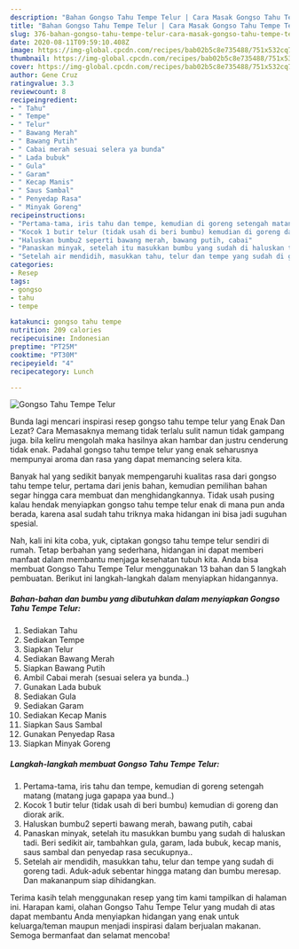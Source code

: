 ```yaml
---
description: "Bahan Gongso Tahu Tempe Telur | Cara Masak Gongso Tahu Tempe Telur Yang Sedap"
title: "Bahan Gongso Tahu Tempe Telur | Cara Masak Gongso Tahu Tempe Telur Yang Sedap"
slug: 376-bahan-gongso-tahu-tempe-telur-cara-masak-gongso-tahu-tempe-telur-yang-sedap
date: 2020-08-11T09:59:10.408Z
image: https://img-global.cpcdn.com/recipes/bab02b5c8e735488/751x532cq70/gongso-tahu-tempe-telur-foto-resep-utama.jpg
thumbnail: https://img-global.cpcdn.com/recipes/bab02b5c8e735488/751x532cq70/gongso-tahu-tempe-telur-foto-resep-utama.jpg
cover: https://img-global.cpcdn.com/recipes/bab02b5c8e735488/751x532cq70/gongso-tahu-tempe-telur-foto-resep-utama.jpg
author: Gene Cruz
ratingvalue: 3.3
reviewcount: 8
recipeingredient:
- " Tahu"
- " Tempe"
- " Telur"
- " Bawang Merah"
- " Bawang Putih"
- " Cabai merah sesuai selera ya bunda"
- " Lada bubuk"
- " Gula"
- " Garam"
- " Kecap Manis"
- " Saus Sambal"
- " Penyedap Rasa"
- " Minyak Goreng"
recipeinstructions:
- "Pertama-tama, iris tahu dan tempe, kemudian di goreng setengah matang (matang juga gapapa yaa bund..)"
- "Kocok 1 butir telur (tidak usah di beri bumbu) kemudian di goreng dan diorak arik."
- "Haluskan bumbu2 seperti bawang merah, bawang putih, cabai"
- "Panaskan minyak, setelah itu masukkan bumbu yang sudah di haluskan tadi. Beri sedikit air, tambahkan gula, garam, lada bubuk, kecap manis, saus sambal dan penyedap rasa secukupnya.."
- "Setelah air mendidih, masukkan tahu, telur dan tempe yang sudah di goreng tadi. Aduk-aduk sebentar hingga matang dan bumbu meresap. Dan makananpum siap dihidangkan."
categories:
- Resep
tags:
- gongso
- tahu
- tempe

katakunci: gongso tahu tempe 
nutrition: 209 calories
recipecuisine: Indonesian
preptime: "PT25M"
cooktime: "PT30M"
recipeyield: "4"
recipecategory: Lunch

---
```



![Gongso Tahu Tempe Telur](https://img-global.cpcdn.com/recipes/bab02b5c8e735488/751x532cq70/gongso-tahu-tempe-telur-foto-resep-utama.jpg)

Bunda lagi mencari inspirasi resep gongso tahu tempe telur yang Enak Dan Lezat? Cara Memasaknya memang tidak terlalu sulit namun tidak gampang juga. bila keliru mengolah maka hasilnya akan hambar dan justru cenderung tidak enak. Padahal gongso tahu tempe telur yang enak seharusnya mempunyai aroma dan rasa yang dapat memancing selera kita.



Banyak hal yang sedikit banyak mempengaruhi kualitas rasa dari gongso tahu tempe telur, pertama dari jenis bahan, kemudian pemilihan bahan segar hingga cara membuat dan menghidangkannya. Tidak usah pusing kalau hendak menyiapkan gongso tahu tempe telur enak di mana pun anda berada, karena asal sudah tahu triknya maka hidangan ini bisa jadi suguhan spesial.


Nah, kali ini kita coba, yuk, ciptakan gongso tahu tempe telur sendiri di rumah. Tetap berbahan yang sederhana, hidangan ini dapat memberi manfaat dalam membantu menjaga kesehatan tubuh kita. Anda bisa membuat Gongso Tahu Tempe Telur menggunakan 13 bahan dan 5 langkah pembuatan. Berikut ini langkah-langkah dalam menyiapkan hidangannya.

<!--inarticleads1-->

##### Bahan-bahan dan bumbu yang dibutuhkan dalam menyiapkan Gongso Tahu Tempe Telur:

1. Sediakan  Tahu
1. Sediakan  Tempe
1. Siapkan  Telur
1. Sediakan  Bawang Merah
1. Siapkan  Bawang Putih
1. Ambil  Cabai merah (sesuai selera ya bunda..)
1. Gunakan  Lada bubuk
1. Sediakan  Gula
1. Sediakan  Garam
1. Sediakan  Kecap Manis
1. Siapkan  Saus Sambal
1. Gunakan  Penyedap Rasa
1. Siapkan  Minyak Goreng




<!--inarticleads2-->

##### Langkah-langkah membuat Gongso Tahu Tempe Telur:

1. Pertama-tama, iris tahu dan tempe, kemudian di goreng setengah matang (matang juga gapapa yaa bund..)
1. Kocok 1 butir telur (tidak usah di beri bumbu) kemudian di goreng dan diorak arik.
1. Haluskan bumbu2 seperti bawang merah, bawang putih, cabai
1. Panaskan minyak, setelah itu masukkan bumbu yang sudah di haluskan tadi. Beri sedikit air, tambahkan gula, garam, lada bubuk, kecap manis, saus sambal dan penyedap rasa secukupnya..
1. Setelah air mendidih, masukkan tahu, telur dan tempe yang sudah di goreng tadi. Aduk-aduk sebentar hingga matang dan bumbu meresap. Dan makananpum siap dihidangkan.




Terima kasih telah menggunakan resep yang tim kami tampilkan di halaman ini. Harapan kami, olahan Gongso Tahu Tempe Telur yang mudah di atas dapat membantu Anda menyiapkan hidangan yang enak untuk keluarga/teman maupun menjadi inspirasi dalam berjualan makanan. Semoga bermanfaat dan selamat mencoba!
